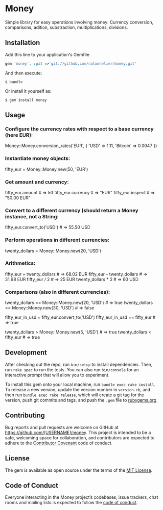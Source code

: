 # Money

Simple library for easy operations involving money: Currency conversion, comparisons, adition, substraction, multiplications, divisions.

## Installation

Add this line to your application's Gemfile:

```ruby
gem 'money', :git =>'git://github.com/natonnelier/money.git'
```

And then execute:

    $ bundle

Or install it yourself as:

    $ gem install money

## Usage

### Configure the currency rates with respect to a base currency (here EUR):

Money::Money.conversion_rates('EUR', {
 'USD'     => 1.11,
 'Bitcoin' => 0.0047
})

### Instantiate money objects:

fifty_eur = Money::Money.new(50, 'EUR')

### Get amount and currency:

fifty_eur.amount   # => 50
fifty_eur.currency # => "EUR"
fifty_eur.inspect  # => "50.00 EUR"

### Convert to a different currency (should return a Money instance, not a String:

fifty_eur.convert_to('USD') # => 55.50 USD

### Perform operations in different currencies:

twenty_dollars = Money::Money.new(20, 'USD')

### Arithmetics:

fifty_eur + twenty_dollars # => 68.02 EUR
fifty_eur - twenty_dollars # => 31.98 EUR
fifty_eur / 2              # => 25 EUR
twenty_dollars * 3         # => 60 USD

### Comparisons (also in different currencies):

twenty_dollars == Money::Money.new(20, 'USD') # => true
twenty_dollars == Money::Money.new(30, 'USD') # => false

fifty_eur_in_usd = fifty_eur.convert_to('USD')
fifty_eur_in_usd == fifty_eur          # => true

twenty_dollars > Money::Money.new(5, 'USD')   # => true
twenty_dollars < fifty_eur             # => true

## Development

After checking out the repo, run `bin/setup` to install dependencies. Then, run `rake spec` to run the tests. You can also run `bin/console` for an interactive prompt that will allow you to experiment.

To install this gem onto your local machine, run `bundle exec rake install`. To release a new version, update the version number in `version.rb`, and then run `bundle exec rake release`, which will create a git tag for the version, push git commits and tags, and push the `.gem` file to [rubygems.org](https://rubygems.org).

## Contributing

Bug reports and pull requests are welcome on GitHub at https://github.com/[USERNAME]/money. This project is intended to be a safe, welcoming space for collaboration, and contributors are expected to adhere to the [Contributor Covenant](http://contributor-covenant.org) code of conduct.

## License

The gem is available as open source under the terms of the [MIT License](https://opensource.org/licenses/MIT).

## Code of Conduct

Everyone interacting in the Money project’s codebases, issue trackers, chat rooms and mailing lists is expected to follow the [code of conduct](https://github.com/[USERNAME]/money/blob/master/CODE_OF_CONDUCT.md).
